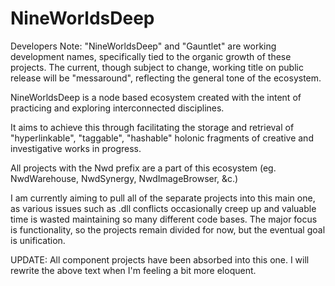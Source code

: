 # NineWorldsDeep

Developers Note: "NineWorldsDeep" and "Gauntlet" are working development names, specifically tied to the organic growth of these projects. The current, though subject to change, working title on public release will be "messaround", reflecting the general tone of the ecosystem.

NineWorldsDeep is a node based ecosystem created with the intent of practicing and exploring interconnected disciplines.

It aims to achieve this through facilitating the storage and retrieval of "hyperlinkable", "taggable", "hashable" holonic fragments of creative and investigative works in progress.

All projects with the Nwd prefix are a part of this ecosystem (eg. NwdWarehouse, NwdSynergy, NwdImageBrowser, &c.)

I am currently aiming to pull all of the separate projects into this main one, as various issues such as .dll conflicts occasionally creep up and valuable time is wasted maintaining so many different code bases. The major focus is functionality, so the projects remain divided for now, but the eventual goal is unification.

UPDATE: All component projects have been absorbed into this one. I will rewrite the above text when I'm feeling a bit more eloquent.
